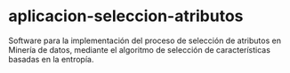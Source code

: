 # aplicacion-seleccion-atributos
Software para la implementación del proceso de selección de atributos en Minería de datos, mediante el algoritmo de selección de características basadas en la entropía.
